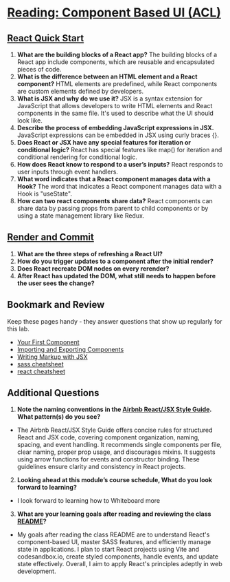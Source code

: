 # [Reading: Component Based UI (ACL)](https://github.com/codefellows/seattle-code-javascript-401d59/tree/main/class-26)

## [React Quick Start](https://react.dev/learn)
1. **What are the building blocks of a React app?** The building blocks of a React app include components, which are reusable and encapsulated pieces of code.
2. **What is the difference between an HTML element and a React component?** HTML elements are predefined, while React components are custom elements defined by developers.
3. **What is JSX and why do we use it?** JSX is a syntax extension for JavaScript that allows developers to write HTML elements and React components in the same file. It's used to describe what the UI should look like.
4. **Describe the process of embedding JavaScript expressions in JSX.** JavaScript expressions can be embedded in JSX using curly braces {}.
5. **Does React or JSX have any special features for iteration or conditional logic?** React has special features like map() for iteration and conditional rendering for conditional logic.
6. **How does React know to respond to a user’s inputs?** React responds to user inputs through event handlers.
7. **What word indicates that a React component manages data with a Hook?** The word that indicates a React component manages data with a Hook is "useState".
8. **How can two react components share data?** React components can share data by passing props from parent to child components or by using a state management library like Redux.

## [Render and Commit](https://react.dev/learn/render-and-commit)
1. **What are the three steps of refreshing a React UI?**
2. **How do you trigger updates to a component after the initial render?**
3. **Does React recreate DOM nodes on every rerender?**
4. **After React has updated the DOM, what still needs to happen before the user sees the change?**

## Bookmark and Review
Keep these pages handy - they answer questions that show up regularly for this lab.

* [Your First Component](https://react.dev/learn/your-first-component)
* [Importing and Exporting Components](https://react.dev/learn/importing-and-exporting-components)
* [Writing Markup with JSX](https://react.dev/learn/writing-markup-with-jsx)
* [sass cheatsheet](https://devhints.io/sass)
* [react cheatsheet](https://devhints.io/react)

## Additional Questions
1. **Note the naming conventions in the [Airbnb React/JSX Style Guide](https://airbnb.io/javascript/react/#naming). What pattern(s) do you see?**
* The Airbnb React/JSX Style Guide offers concise rules for structured React and JSX code, covering component organization, naming, spacing, and event handling. It recommends single components per file, clear naming, proper prop usage, and discourages mixins. It suggests using arrow functions for events and constructor binding. These guidelines ensure clarity and consistency in React projects.
2. **Looking ahead at this module’s course schedule, What do you look forward to learning?**
* I look forward to learning how to Whiteboard more
3. **What are your learning goals after reading and reviewing the class [README](https://codefellows.github.io/code-401-javascript-guide/curriculum/class-26/)?**
* My goals after reading the class README are to understand React's component-based UI, master SASS features, and efficiently manage state in applications. I plan to start React projects using Vite and codesandbox.io, create styled components, handle events, and update state effectively. Overall, I aim to apply React's principles adeptly in web development.
